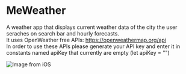 # MeWeather

A weather app that displays current weather data of the city the user seraches on search bar and hourly forecasts.  
It uses OpenWeather free APIs: https://openweathermap.org/api  
In order to use these APIs please generate your API key and enter it in constants named apiKey that currently are empty (let apiKey = "")  

![Image from iOS](https://user-images.githubusercontent.com/80169743/181288499-3e0c2e95-cdf7-4388-8acd-464b1ac2ecb2.jpg)
